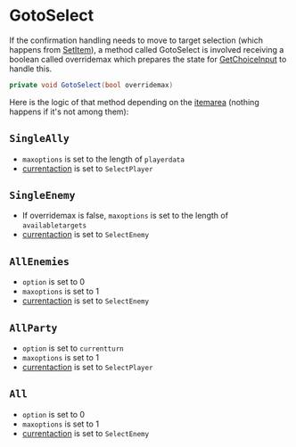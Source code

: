# GotoSelect
If the confirmation handling needs to move to target selection (which happens from [SetItem](SetItem.md)), a method called GotoSelect is involved receiving a boolean called overridemax which prepares the state for [GetChoiceInput](GetChoiceInput.md) to handle this.

```cs
private void GotoSelect(bool overridemax)
```

Here is the logic of that method depending on the [itemarea](../Player%20UI/AttackArea.md) (nothing happens if it's not among them):

## `SingleAlly`

- `maxoptions` is set to the length of `playerdata`
- [currentaction](Pick.md) is set to `SelectPlayer`

## `SingleEnemy`

- If overridemax is false, `maxoptions` is set to the length of `availabletargets`
- [currentaction](Pick.md) is set to `SelectEnemy`

## `AllEnemies`

- `option` is set to 0
- `maxoptions` is set to 1
- [currentaction](Pick.md) is set to `SelectEnemy`

## `AllParty`

- `option` is set to `currentturn`
- `maxoptions` is set to 1
- [currentaction](Pick.md) is set to `SelectPlayer`

## `All`

- `option` is set to 0
- `maxoptions` is set to 1
- [currentaction](Pick.md) is set to `SelectEnemy`
